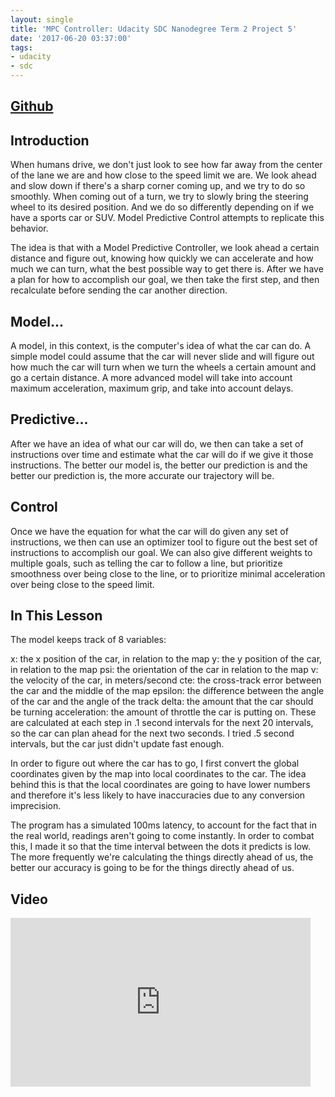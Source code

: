 ```yaml
---
layout: single
title: 'MPC Controller: Udacity SDC Nanodegree Term 2 Project 5'
date: '2017-06-20 03:37:00'
tags:
- udacity
- sdc
---
```


## [Github](https://github.com/jaredjxyz/CarND-MPC-Project)

## Introduction

When humans drive, we don't just look to see how far away from the center of the lane we are and how close to the speed limit we are. We look ahead and slow down if there's a sharp corner coming up, and we try to do so smoothly. When coming out of a turn, we try to slowly bring the steering wheel to its desired position. And we do so differently depending on if we have a sports car or SUV. Model Predictive Control attempts to replicate this behavior.

The idea is that with a Model Predictive Controller, we look ahead a certain distance and figure out, knowing how quickly we can accelerate and how much we can turn, what the best possible way to get there is. After we have a plan for how to accomplish our goal, we then take the first step, and then recalculate before sending the car another direction.

## Model...

A model, in this context, is the computer's idea of what the car can do. A simple model could assume that the car will never slide and will figure out how much the car will turn when we turn the wheels a certain amount and go a certain distance. A more advanced model will take into account maximum acceleration, maximum grip, and take into account delays.

## Predictive...

After we have an idea of what our car will do, we then can take a set of instructions over time and estimate what the car will do if we give it those instructions. The better our model is, the better our prediction is and the better our prediction is, the more accurate our trajectory will be.

## Control

Once we have the equation for what the car will do given any set of instructions, we then can use an optimizer tool to figure out the best set of instructions to accomplish our goal. We can also give different weights to multiple goals, such as telling the car to follow a line, but prioritize smoothness over being close to the line, or to prioritize minimal acceleration over being close to the speed limit.

## In This Lesson

The model keeps track of 8 variables:

x: the x position of the car, in relation to the map
y: the y position of the car, in relation to the map
psi: the orientation of the car in relation to the map
v: the velocity of the car, in meters/second
cte: the cross-track error between the car and the middle of the map
epsilon: the difference between the angle of the car and the angle of the track
delta: the amount that the car should be turning
acceleration: the amount of throttle the car is putting on.
These are calculated at each step in .1 second intervals for the next 20 intervals, so the car can plan ahead for the next two seconds. I tried .5 second intervals, but the car just didn't update fast enough.

In order to figure out where the car has to go, I first convert the global coordinates given by the map into local coordinates to the car. The idea behind this is that the local coordinates are going to have lower numbers and therefore it's less likely to have inaccuracies due to any conversion imprecision.

The program has a simulated 100ms latency, to account for the fact that in the real world, readings aren't going to come instantly. In order to combat this, I made it so that the time interval between the dots it predicts is low. The more frequently we're calculating the things directly ahead of us, the better our accuracy is going to be for the things directly ahead of us.

## Video

<iframe width="480" height="270" src="https://www.youtube.com/embed/B1sXaZ1Z6js" frameborder="0" allow="autoplay; encrypted-media" allowfullscreen></iframe>